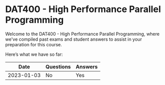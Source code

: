 # DAT400 - High Performance Parallel Programming
Welcome to the DAT400 - High Performance Parallel Programming, where we've compiled past exams and student answers to assist in your preparation for this course.

Here’s what we have so far:

|    Date    | Questions | Answers |
|------------|-----------|---------|
| 2023-01-03 | No        | Yes     |
